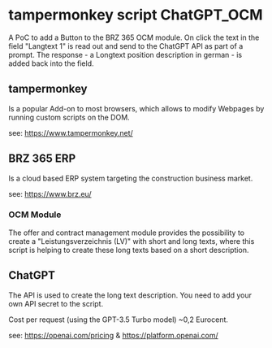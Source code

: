 # tampermonkey script ChatGPT_OCM

A PoC to add a Button to the BRZ 365 OCM module.
On click the text in the field "Langtext 1" is read out and send to the ChatGPT API as part of a prompt.
The response - a Longtext position description in german - is added back into the field.

## tampermonkey

Is a popular Add-on to most browsers, which allows to modify Webpages by running custom scripts on the DOM.

see: https://www.tampermonkey.net/

## BRZ 365 ERP

Is a cloud based ERP system targeting the construction business market.

see: https://www.brz.eu/

### OCM Module

The offer and contract management module provides the possibility to create a "Leistungsverzeichnis (LV)" with short and long texts, where this script is helping to create these long texts based on a short description.

## ChatGPT

The API is used to create the long text description.
You need to add your own API secret to the script.

Cost per request (using the GPT-3.5 Turbo model) ~0,2 Eurocent.

see: https://openai.com/pricing
& https://platform.openai.com/

